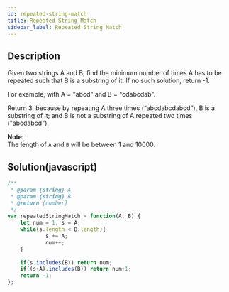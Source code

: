 ```yaml
---
id: repeated-string-match
title: Repeated String Match
sidebar_label: Repeated String Match
---
```

## Description
<div class="description">
<p>Given two strings A and B, find the minimum number of times A has to be repeated such that B is a substring of it. If no such solution, return -1.</p>

<p>For example, with A = &quot;abcd&quot; and B = &quot;cdabcdab&quot;.</p>

<p>Return 3, because by repeating A three times (&ldquo;abcdabcdabcd&rdquo;), B is a substring of it; and B is not a substring of A repeated two times (&quot;abcdabcd&quot;).</p>

<p><b>Note:</b><br />
The length of <code>A</code> and <code>B</code> will be between 1 and 10000.</p>

</div>

## Solution(javascript)
```javascript
/**
 * @param {string} A
 * @param {string} B
 * @return {number}
 */
var repeatedStringMatch = function(A, B) {
    let num = 1, s = A;
    while(s.length < B.length){
            s += A;
            num++;
    }
    
    if(s.includes(B)) return num;
    if((s+A).includes(B)) return num+1;
    return -1;
};
```